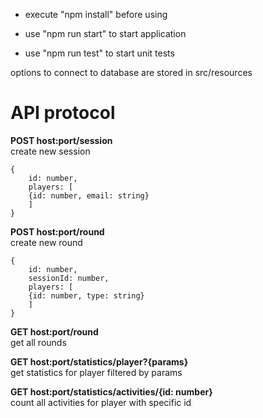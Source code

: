 * execute "npm install" before using

* use "npm run start" to start application 
* use "npm run test" to start unit tests

options to connect to database are stored in src/resources

# API protocol
<b>POST host:port/session</b><br/>
create new session<br/>
```
{
    id: number,
    players: [
    {id: number, email: string}
    ]
}
```

<b>POST host:port/round</b><br/>
create new round<br/>
```
{
    id: number,
    sessionId: number,
    players: [
    {id: number, type: string}
    ]
}
```
<b>GET host:port/round</b><br/>
get all rounds<br/>

<b>GET host:port/statistics/player?{params}</b><br/>
get statistics for player filtered by params<br/>

<b>GET host:port/statistics/activities/{id: number}</b><br/>
count all activities for player with specific id<br/>
